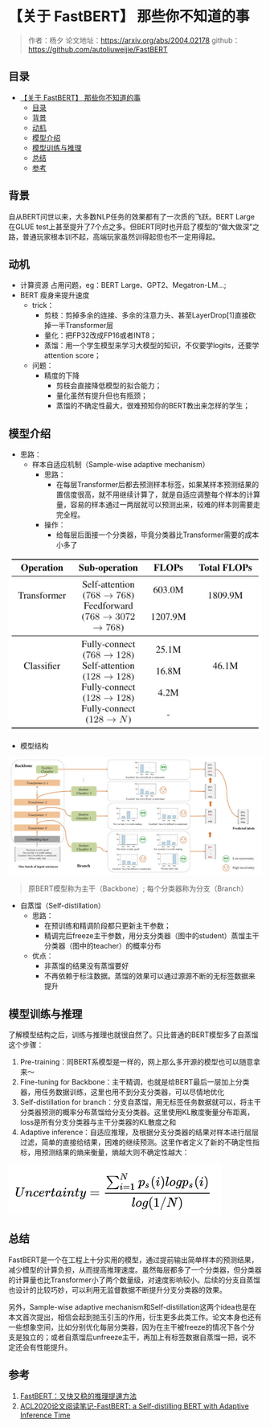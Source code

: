 # 【关于 FastBERT】 那些你不知道的事

> 作者：杨夕
> 论文地址：https://arxiv.org/abs/2004.02178
> github：https://github.com/autoliuweijie/FastBERT

## 目录

- [【关于 FastBERT】 那些你不知道的事](#关于-fastbert-那些你不知道的事)
  - [目录](#目录)
  - [背景](#背景)
  - [动机](#动机)
  - [模型介绍](#模型介绍)
  - [模型训练与推理](#模型训练与推理)
  - [总结](#总结)
  - [参考](#参考)

## 背景

自从BERT问世以来，大多数NLP任务的效果都有了一次质的飞跃。BERT Large在GLUE test上甚至提升了7个点之多。但BERT同时也开启了模型的“做大做深”之路，普通玩家根本训不起，高端玩家虽然训得起但也不一定用得起。

## 动机

- 计算资源 占用问题，eg：BERT Large、GPT2、Megatron-LM...;
- BERT 瘦身来提升速度
  - trick：
    - 剪枝：剪掉多余的连接、多余的注意力头、甚至LayerDrop[1]直接砍掉一半Transformer层
    - 量化：把FP32改成FP16或者INT8；
    - 蒸馏：用一个学生模型来学习大模型的知识，不仅要学logits，还要学attention score；
  - 问题：
    - 精度的下降
      - 剪枝会直接降低模型的拟合能力；
      - 量化虽然有提升但也有瓶颈；
      - 蒸馏的不确定性最大，很难预知你的BERT教出来怎样的学生；

## 模型介绍

- 思路：
  - 样本自适应机制（Sample-wise adaptive mechanism）
    - 思路：
      - 在每层Transformer后都去预测样本标签，如果某样本预测结果的置信度很高，就不用继续计算了，就是自适应调整每个样本的计算量，容易的样本通过一两层就可以预测出来，较难的样本则需要走完全程。
    - 操作：
      - 给每层后面接一个分类器，毕竟分类器比Transformer需要的成本小多了

![](img/20200731202558.png)

- 模型结构

![](img/20200731202733.png)

> 原BERT模型称为主干（Backbone）;
> 每个分类器称为分支（Branch）

- 自蒸馏（Self-distillation）
  - 思路：
    - 在预训练和精调阶段都只更新主干参数；
    - 精调完后freeze主干参数，用分支分类器（图中的student）蒸馏主干分类器（图中的teacher）的概率分布
  - 优点：
    - 非蒸馏的结果没有蒸馏要好
    - 不再依赖于标注数据。蒸馏的效果可以通过源源不断的无标签数据来提升

## 模型训练与推理

了解模型结构之后，训练与推理也就很自然了。只比普通的BERT模型多了自蒸馏这个步骤：

1. Pre-training：同BERT系模型是一样的，网上那么多开源的模型也可以随意拿来～
2. Fine-tuning for Backbone：主干精调，也就是给BERT最后一层加上分类器，用任务数据训练，这里也用不到分支分类器，可以尽情地优化
3. Self-distillation for branch：分支自蒸馏，用无标签任务数据就可以，将主干分类器预测的概率分布蒸馏给分支分类器。这里使用KL散度衡量分布距离，loss是所有分支分类器与主干分类器的KL散度之和
4. Adaptive inference：自适应推理，及根据分支分类器的结果对样本进行层层过滤，简单的直接给结果，困难的继续预测。这里作者定义了新的不确定性指标，用预测结果的熵来衡量，熵越大则不确定性越大：

![](img/20200731203505.png)

## 总结

FastBERT是一个在工程上十分实用的模型，通过提前输出简单样本的预测结果，减少模型的计算负担，从而提高推理速度。虽然每层都多了一个分类器，但分类器的计算量也比Transformer小了两个数量级，对速度影响较小。后续的分支自蒸馏也设计的比较巧妙，可以利用无监督数据不断提升分支分类器的效果。

另外，Sample-wise adaptive mechanism和Self-distillation这两个idea也是在本文首次提出，相信会起到抛玉引玉的作用，衍生更多此类工作。论文本身也还有一些想象空间，比如分别优化每层分类器，因为在主干被freeze的情况下各个分支是独立的；或者自蒸馏后unfreeze主干，再加上有标签数据自蒸馏一把，说不定还会有性能提升。


## 参考

1. [FastBERT：又快又稳的推理提速方法](https://zhuanlan.zhihu.com/p/127869267)
2. [ACL2020论文阅读笔记-FastBERT: a Self-distilling BERT with Adaptive Inference Time](https://blog.csdn.net/ljp1919/article/details/107578008)
